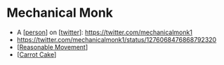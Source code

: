 # Mechanical Monk
- A [[person]] on [[twitter]]: https://twitter.com/mechanicalmonk1
- https://twitter.com/mechanicalmonk1/status/1276068476868792320
- [[Reasonable Movement]]
- [[Carrot Cake]]

[//begin]: # "Autogenerated link references for markdown compatibility"
[person]: person.md "Person"
[twitter]: twitter.md "Twitter"
[Reasonable Movement]: reasonable-movement.md "Reasonable Movement"
[Carrot Cake]: carrot-cake.md "Carrot Cake"
[//end]: # "Autogenerated link references"